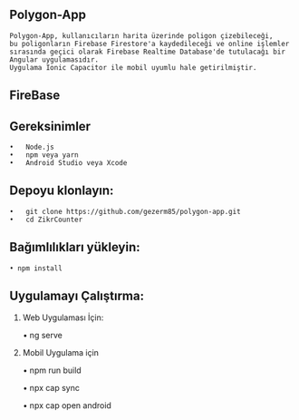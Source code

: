 ## Polygon-App

    Polygon-App, kullanıcıların harita üzerinde poligon çizebileceği,
    bu poligonların Firebase Firestore'a kaydedileceği ve online işlemler
    sırasında geçici olarak Firebase Realtime Database'de tutulacağı bir Angular uygulamasıdır.
    Uygulama Ionic Capacitor ile mobil uyumlu hale getirilmiştir.



##  FireBase



## Gereksinimler

    •	Node.js
    •	npm veya yarn
    •	Android Studio veya Xcode

## Depoyu klonlayın:

    •	git clone https://github.com/gezerm85/polygon-app.git
    •	cd ZikrCounter

## Bağımlılıkları yükleyin:

    • npm install

## Uygulamayı Çalıştırma:

1.  Web Uygulaması İçin:

    • ng serve

2.  Mobil Uygulama için

    • npm run build

    • npx cap sync

    • npx cap open android
